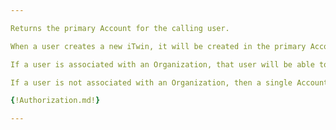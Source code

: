 ```yaml
---

Returns the primary Account for the calling user. 

When a user creates a new iTwin, it will be created in the primary Account unless specified otherwise.

If a user is associated with an Organization, that user will be able to query for any Account iTwin owned by their Organization. If the Organization has more than one Account then the MyPrimaryAccount endpoint will return only the primary Account for that Organization. Other Accounts can be queried using the [Get My iTwins](https://developer.bentley.com/apis/itwins/operations/get-my-itwins/) endpoint with the subClass=Account parameter.

If a user is not associated with an Organization, then a single Account iTwin will be created for the user. The MyPrimaryAccount endpoint will return that Account.

{!Authorization.md!}

---
```

